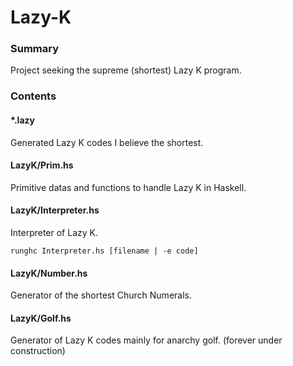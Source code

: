 Lazy-K
======
### Summary

Project seeking the supreme (shortest) Lazy K program.

### Contents

#### *.lazy
  Generated Lazy K codes I believe the shortest.

#### LazyK/Prim.hs
  Primitive datas and functions to handle Lazy K in Haskell.

#### LazyK/Interpreter.hs
  Interpreter of Lazy K.
  
  `runghc Interpreter.hs [filename | -e code]`

#### LazyK/Number.hs
  Generator of the shortest Church Numerals.

#### LazyK/Golf.hs
  Generator of Lazy K codes mainly for anarchy golf. (forever under construction)